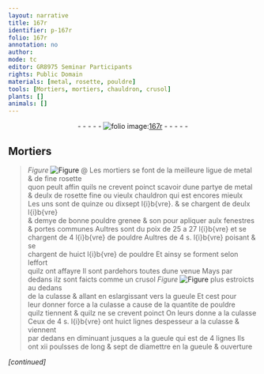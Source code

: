 ```yaml
---
layout: narrative
title: 167r
identifier: p-167r
folio: 167r
annotation: no
author:
mode: tc
editor: GR8975 Seminar Participants
rights: Public Domain
materials: [metal, rosette, pouldre]
tools: [Mortiers, mortiers, chauldron, crusol]
plants: []
animals: []
---
```


<div class="folio" align="center">- - - - - <a href="http://gallica.bnf.fr/ark:/12148/btv1b10500001g/f339.image" target="_blank"><img src="https://cu-mkp.github.io/2017-workshop-edition/assets/photo-icon.png" alt="folio image: " style="display:inline-block; margin-bottom:-3px;"/>167r</a> - - - - - </div>  
  

## <span class="tl">Mortiers</span>

 
> *Figure*
> <a href="https://drive.google.com/open?id=0B9-oNrvWdlO5QTU2dDJtWHU5Nmc" target="_blank"><img src="https://cu-mkp.github.io/GR8975-edition/assets/photo-icon.png" alt="Figure" style="display:inline-block; margin-bottom:-3px;"/></a>
@ 
Les <span class="tl">mortiers</span> se font de la meilleure ligue de <span class="m">metal</span> & de fine <span class="m">rosette</span><br/> quon peult affin quils ne crevent poinct scavoir dune partye de <span class="m">metal</span><br/> & deulx de <span class="m">rosette</span> fine ou vieulx <span class="tl">chauldron</span> qui est encores mieulx<br/> Les uns sont de quinze ou dixsept <span class="ms">l{i}b{vre}</span>. & se chargent de deulx <span class="ms">l{i}b{vre}</span><br/> & demye de bonne <span class="m">pouldre</span> grenee & son pour apliquer aulx fenestres<br/> & portes communes Aultres sont du poix de 25 a 27 <span class="ms">l{i}b{vre}</span> et se<br/> chargent de 4 <span class="ms">l{i}b{vre}</span> de <span class="m">pouldre</span> Aultres de 4 s. <span class="ms">l{i}b{vre}</span> poisant & se<br/> chargent de huict <span class="ms">l{i}b{vre}</span> de <span class="m">pouldre</span> Et ainsy se forment selon leffort<br/> quilz ont affayre Il sont pardehors toutes dune venue Mays par<br/> dedans ilz sont faicts comme un <span class="tl">crusol</span> 
> *Figure*
> <a href="https://drive.google.com/open?id=0B9-oNrvWdlO5OUZCVWpfdmlzbWc" target="_blank"><img src="https://cu-mkp.github.io/GR8975-edition/assets/photo-icon.png" alt="Figure" style="display:inline-block; margin-bottom:-3px;"/></a>
 plus estroicts au dedans<br/> de la culasse & allant en eslargissant vers la gueule Et cest pour<br/> leur donner force a la culasse a cause de la quantite de <span class="m">pouldre</span><br/> quilz tiennent & quilz ne se crevent poinct <span class="del">On leurs donne a la culasse</span><br/> Ceux de 4 s. <span class="ms">l{i}b{vre}</span> ont huict lignes despesseur a la culasse & viennent<br/> par dedans en diminuant jusques a la gueule qui est de 4 lignes Ils<br/> ont xii <span class="ms">poulsses</span> de long & sept de diamettre en la gueule & ouverture
 
*[continued]*
 
